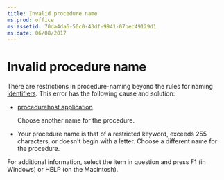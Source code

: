 ```yaml
---
title: Invalid procedure name
ms.prod: office
ms.assetid: 70da4da6-50c0-43df-9941-07bec49129d1
ms.date: 06/08/2017
---
```



# Invalid procedure name
There are restrictions in procedure-naming beyond the rules for naming [identifiers](vbe-glossary.md). This error has the following cause and solution:


- [procedure](vbe-glossary.md)[host application](vbe-glossary.md)
    
    Choose another name for the procedure.
    
- Your procedure name is that of a restricted keyword, exceeds 255 characters, or doesn't begin with a letter. Choose a different name for the procedure.
    

For additional information, select the item in question and press F1 (in Windows) or HELP (on the Macintosh).

